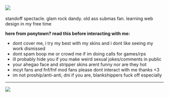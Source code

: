 ![](https://64.media.tumblr.com/87c33f691dc9afdf476f1404c686c94a/e212cf1edf1171dc-63/s540x810/727b7eee71c97b5a71342ac6403e1266ef0e6da3.gif)
---
standoff spectacle. glam rock dandy. old ass submas fan. learning web design in my free time

**here from ponytown? read this before interacting with me:**
- dont cover me, i try my best with my skins and i dont like seeing my work dismissed
- dont spam boop me or crowd me if im doing calls for games/rps
- ill probably hide you if you make weird sexual jokes/comments in public
- your ahegao face and stripper skins arent funny nor are they hot
- mcyt fans and fnf/fnf mod fans please dont interact with me thanks <3
- im not proship/anti-anti, dni if you are, blankshippers fuck off especially
---
![](https://64.media.tumblr.com/17337dc7899b7bc46457879f624500c4/594ce223db35d5ee-1e/s500x750/fe846f54b3ca893b221c235a3d700d682670ce75.gif)
